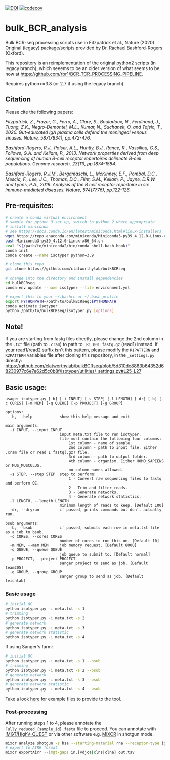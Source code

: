[![DOI](https://zenodo.org/badge/DOI/10.5281/zenodo.5717959.svg)](https://doi.org/10.5281/zenodo.5717959)
[![codecov](https://codecov.io/gh/clatworthylab/bulkBCRseq/branch/master/graph/badge.svg?token=I6APMCARTA)](https://codecov.io/gh/clatworthylab/bulkBCRseq)

# bulk_BCR_analysis
Bulk BCR-seq processing scripts use in Fitzpatrick et al., Nature (2020). Original (legacy) package/scripts provided by Dr. Rachael Bashford-Rogers (Oxford).

This repository is an reimplementation of the original python2 scripts (in legacy branch), which seeems to be an older version of what seems to be now at https://github.com/rbr1/BCR_TCR_PROCESSING_PIPELINE.

Requires python>=3.8 (or 2.7 if using the legacy branch).

## Citation
Please cite the following papers:

*Fitzpatrick, Z., Frazer, G., Ferro, A., Clare, S., Bouladoux, N., Ferdinand, J., Tuong, Z.K., Negro-Demontel, M.L., Kumar, N., Suchanek, O. and Tajsic, T., 2020. Gut-educated IgA plasma cells defend the meningeal venous sinuses. Nature, 587(7834), pp.472-476.*

*Bashford-Rogers, R.J., Palser, A.L., Huntly, B.J., Rance, R., Vassiliou, G.S., Follows, G.A. and Kellam, P., 2013. Network properties derived from deep sequencing of human B-cell receptor repertoires delineate B-cell populations. Genome research, 23(11), pp.1874-1884.*

*Bashford-Rogers, R.J.M., Bergamaschi, L., McKinney, E.F., Pombal, D.C., Mescia, F., Lee, J.C., Thomas, D.C., Flint, S.M., Kellam, P., Jayne, D.R.W. and Lyons, P.A., 2019. Analysis of the B cell receptor repertoire in six immune-mediated diseases. Nature, 574(7776), pp.122-126.*


## Pre-requisites:
```bash
# create a conda virtual environment
# sample for python 3 set up, switch to python 2 where appropriate
# install miniconda
# see https://docs.conda.io/en/latest/miniconda.html#linux-installers
wget https://repo.anaconda.com/miniconda/Miniconda3-py39_4.12.0-Linux-x86_64.sh
bash Miniconda3-py39_4.12.0-Linux-x86_64.sh
eval "$(/path/to/miniconda2/bin/conda shell.bash hook)"
conda init
conda create --name isotyper python=3.9

# clone this repo
git clone https://github.com/clatworthylab/bulkBCRseq

# change into the directory and install dependencies
cd bulkBCRseq
conda env update --name isotyper --file environment.yml
```

```bash
# export this to your ~/.bashrc or ~/.bash_profile
export PYTHONPATH=/path/to/bulkBCRseq:$PYTHONPATH
conda activate isotyper
python /path/to/bulkBCRseq/isotyper.py [options]
```

## Note!
If you are starting from fastq files directly, please change the 2nd column in the `.txt` file (path to `.cram`) to path to `_R1_001.fastq.gz` (read1) instead. If your read1/read2 suffix isn't this pattern, please modify the `R1PATTERN` and `R2PATTERN` variables file after cloning this repository, in the `_settings.py` directly:
https://github.com/clatworthylab/bulkBCRseq/blob/5d310de8863b64352d68230977c6e7e62d5c0b8f/isotyper/utilities/_settings.py#L25-L27


## Basic usage:
```
usage: isotyper.py [-h] [-i INPUT] [-s STEP] [-l LENGTH] [-dr] [-b] [-c CORES] [-m MEM] [-q QUEUE] [-p PROJECT] [-g GROUP]

options:
  -h, --help            show this help message and exit

main arguments:
  -i INPUT, --input INPUT
                        input meta.txt file to run isotyper.
                        file must contain the following four columns:
                            1st column - name of sample.
                            2nd column - path to input file. Either .cram file or read 1 fastq(.gz) file.
                            3rd column - path to output folder.
                            4th column - organism. Either HOMO_SAPIENS or MUS_MUSCULUS.
                            no column names allowed.
  -s STEP, --step STEP  step to perform:
                            1 - Convert raw sequencing files to fastq and perform QC.
                            2 - Trim and filter reads.
                            3 - Generate networks.
                            4 - Generate network statistics.
  -l LENGTH, --length LENGTH
                        minimum length of reads to keep. [Default 100]
  -dr, --dryrun         if passed, prints commands but don't actually run.

bsub arguments:
  -b, --bsub            if passed, submits each row in meta.txt file as a job to bsub.
  -c CORES, --cores CORES
                        number of cores to run this on. [Default 10]
  -m MEM, --mem MEM     job memory request. [Default 8000]
  -q QUEUE, --queue QUEUE
                        job queue to submit to. [Default normal]
  -p PROJECT, --project PROJECT
                        sanger project to send as job. [Default team205]
  -g GROUP, --group GROUP
                        sanger group to send as job. [Default teichlab]
```

### Basic usage
```bash
# initial QC
python isotyper.py -i meta.txt -s 1
# trimming
python isotyper.py -i meta.txt -s 2
# generate network
python isotyper.py -i meta.txt -s 3
# generate network statistic
python isotyper.py -i meta.txt -s 4
```

If using Sanger's farm:
```bash
# initial QC
python isotyper.py -i meta.txt -s 1 --bsub
# trimming
python isotyper.py -i meta.txt -s 2 --bsub
# generate network
python isotyper.py -i meta.txt -s 3 --bsub
# generate network statistic
python isotyper.py -i meta.txt -s 4 --bsub
```

Take a look [here](https://github.com/clatworthylab/bulkBCRseq/tree/master/tests/data) for example files to provide to the tool.


### Post-processing

After running steps 1 to 4, please annotate the `Fully_reduced_{sample_id}.fasta` file to proceed. You can annotate with [IMGT/HighV-QUEST](https://imgt.org/HighV-QUEST/home.action) or via other software e.g. [MiXCR](https://mixcr.readthedocs.io/en/latest/) in shotgun mode.

```bash
mixcr analyze shotgun -s hsa --starting-material rna --receptor-type igh Fully_reduced_{sample_id}.fasta {sample_id} 
# export to AIRR format
mixcr exportAirr --imgt-gaps in.[vdjca|clns|clna] out.tsv
```